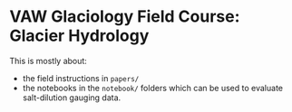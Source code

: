 VAW Glaciology Field Course: Glacier Hydrology
==============================================

This is mostly about:
- the field instructions in `papers/`
- the notebooks in the `notebook/` folders which can be used to evaluate salt-dilution gauging data.

